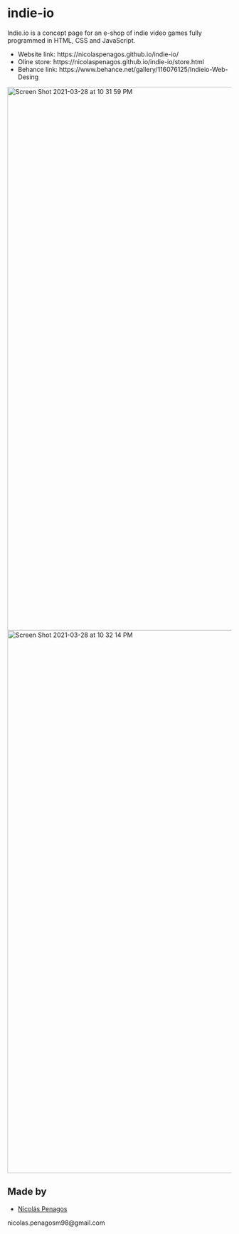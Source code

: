 # indie-io
Indie.io is a concept page for an e-shop of indie video games fully programmed in HTML, CSS and JavaScript.

<ul>
  <li>Website link: https://nicolaspenagos.github.io/indie-io/</li>
  <li>Oline store: https://nicolaspenagos.github.io/indie-io/store.html</li>
  <li>Behance link: https://www.behance.net/gallery/116076125/Indieio-Web-Desing </li>
  
</ul>
<img width="1220" alt="Screen Shot 2021-03-28 at 10 31 59 PM" src="https://user-images.githubusercontent.com/47872252/112785180-035de780-9019-11eb-8eb1-fb18e8444d8f.png">

<img width="1219" alt="Screen Shot 2021-03-28 at 10 32 14 PM" src="https://user-images.githubusercontent.com/47872252/112785206-12dd3080-9019-11eb-95d0-22e26caa4fed.png">



## Made by
  <ul>
  <li><div><a href="https://github.com/nicolaspenagos" title="Nicolas Penagos">Nicolás Penagos</a>   </div></li>
  </ul> 
     <p>   nicolas.penagosm98@gmail.com </p>
